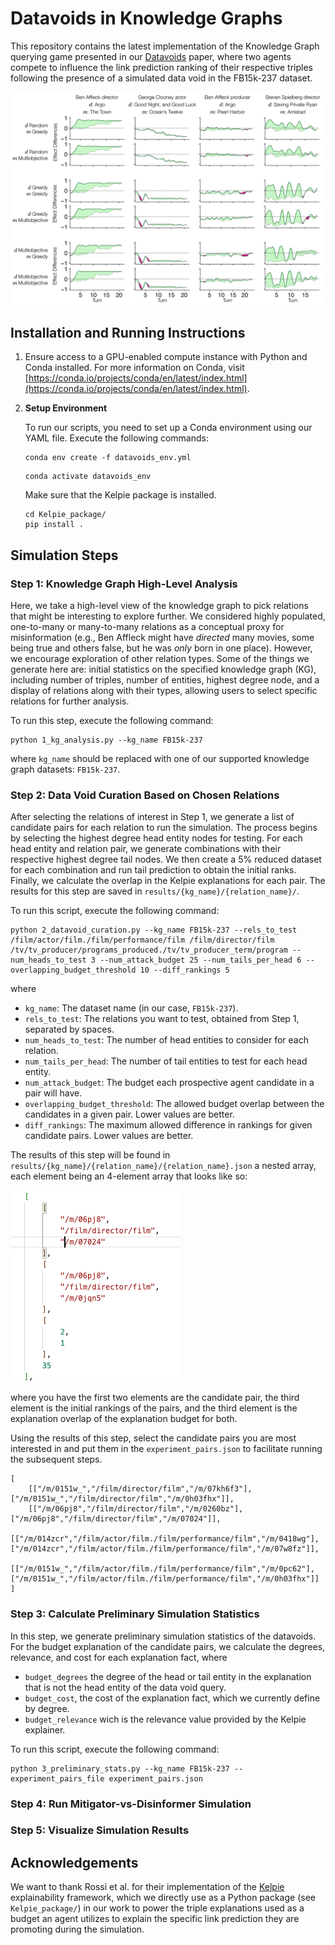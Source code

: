 # Datavoids in Knowledge Graphs

This repository contains the latest implementation of the Knowledge Graph querying game presented in our [Datavoids](https://github.com/huda-lab/datavoids) paper, where two agents compete to influence the link prediction ranking of their respective triples following the presence of a simulated data void in the FB15k-237 dataset.

![kg-graphs](/resources/kg.png)

## Installation and Running Instructions

1. Ensure access to a GPU-enabled compute instance with Python and Conda installed. For more information on Conda, visit [https://conda.io/projects/conda/en/latest/index.html](https://conda.io/projects/conda/en/latest/index.html).

2. **Setup Environment**

    To run our scripts, you need to set up a Conda environment using our YAML file. Execute the following commands:

    ```
    conda env create -f datavoids_env.yml
    ```

    ```
    conda activate datavoids_env
    ```

    Make sure that the Kelpie package is installed.

    ```
    cd Kelpie_package/ 
    pip install .
    ```

## Simulation Steps

### Step 1: Knowledge Graph High-Level Analysis

Here, we take a high-level view of the knowledge graph to pick relations that might be interesting to explore further. We considered highly populated, one-to-many or many-to-many relations as a conceptual proxy for misinformation (e.g., Ben Affleck might have *directed* many movies, some being true and others false, but he was *only* born in one place). However, we encourage exploration of other relation types. Some of the things we generate here are: initial statistics on the specified knowledge graph (KG), including number of triples, number of entities, highest degree node, and a display of relations along with their types, allowing users to select specific relations for further analysis.

To run this step, execute the following command:
```
python 1_kg_analysis.py --kg_name FB15k-237
```
where `kg_name` should be replaced with one of our supported knowledge graph datasets: `FB15k-237`.

### Step 2: Data Void Curation Based on Chosen Relations

After selecting the relations of interest in Step 1, we generate a list of candidate pairs for each relation to run the simulation. The process begins by selecting the highest degree head entity nodes for testing. For each head entity and relation pair, we generate combinations with their respective highest degree tail nodes. We then create a 5% reduced dataset for each combination and run tail prediction to obtain the initial ranks. Finally, we calculate the overlap in the Kelpie explanations for each pair.
The results for this step are saved in `results/{kg_name}/{relation_name}/`.

To run this script, execute the following command:

```
python 2_datavoid_curation.py --kg_name FB15k-237 --rels_to_test /film/actor/film./film/performance/film /film/director/film /tv/tv_producer/programs_produced./tv/tv_producer_term/program --num_heads_to_test 3 --num_attack_budget 25 --num_tails_per_head 6 --overlapping_budget_threshold 10 --diff_rankings 5
```
where
* `kg_name`: The dataset name (in our case, `FB15k-237`).
* `rels_to_test`: The relations you want to test, obtained from Step 1, separated by spaces.
* `num_heads_to_test`: The number of head entities to consider for each relation.
* `num_tails_per_head`: The number of tail entities to test for each head entity.
* `num_attack_budget`: The budget each prospective agent candidate in a pair will have.
* `overlapping_budget_threshold`: The allowed budget overlap between the candidates in a given pair. Lower values are better.
* `diff_rankings`: The maximum allowed difference in rankings for given candidate pairs. Lower values are better.

The results of this step will be found in `results/{kg_name}/{relation_name}/{relation_name}.json` a nested array, each element being an 4-element array that looks like so: 

![step-3-results](/resources/step_3_results.png)

where you have the first two elements are the candidate pair, the third element is the initial rankings of the  pairs, and the third element is the explanation overlap of the explanation budget for both. 

Using the results of this step, select the candidate pairs you are most interested in and put them in the ```experiment_pairs.json``` to facilitate running the subsequent steps.

```
[
    [["/m/0151w_","/film/director/film","/m/07kh6f3"], ["/m/0151w_","/film/director/film","/m/0h03fhx"]],
    [["/m/06pj8","/film/director/film","/m/0260bz"], ["/m/06pj8","/film/director/film","/m/07024"]],
    [["/m/014zcr","/film/actor/film./film/performance/film","/m/0418wg"], ["/m/014zcr","/film/actor/film./film/performance/film","/m/07w8fz"]],
    [["/m/0151w_","/film/actor/film./film/performance/film","/m/0pc62"], ["/m/0151w_","/film/actor/film./film/performance/film","/m/0h03fhx"]]
]

````

### Step 3: Calculate Preliminary Simulation Statistics


In this step, we generate preliminary simulation statistics of the datavoids. For the budget explanation of the candidate pairs, we calculate the degrees, relevance, and cost for each explanation fact, where

* `budget_degrees`  the degree of the head or tail entity in the explanation that is not the head entity of the data void query.
* `budget_cost`, the cost of the explanation fact, which we currently define by degree. 
* `budget_relevance` wich is the relevance value provided by the Kelpie explainer.


To run this script, execute the following command: 

```
python 3_preliminary_stats.py --kg_name FB15k-237 --experiment_pairs_file experiment_pairs.json
```


### Step 4: Run Mitigator-vs-Disinformer Simulation

### Step 5: Visualize Simulation Results

## Acknowledgements

We want to thank Rossi et al. for their implementation of the [Kelpie](https://github.com/AndRossi/Kelpie) explainability framework, which we directly use as a Python package (see ```Kelpie_package/```) in our work to power the triple explanations used as a budget an agent utilizes to explain the specific link prediction they are promoting during the simulation.
